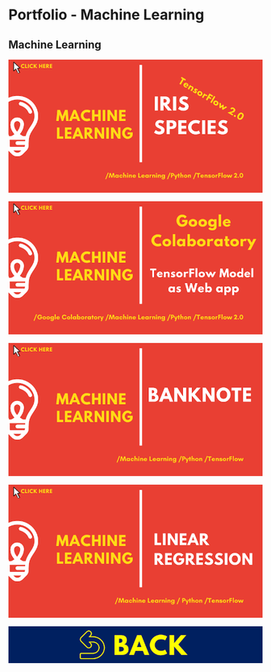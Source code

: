 # Portfolio - Machine Learning

## Machine Learning

[![MLE01](../images/covers/MLE01.png)](../jupyter_notebooks/ML_TensorFlow_Iris_a.ipynb)

[![MLE02](../images/covers/MLE02.png)](../jupyter_notebooks/ML_TensorFlow_Iris_b.ipynb)

[![MLE03](../images/covers/MLE03.png)](../jupyter_notebooks/ML_Banknote.ipynb)

[![MLE04](../images/covers/MLE04.png)](../jupyter_notebooks/ML_Linear_Regression.ipynb)

[![HOM00](../images/covers/BCK.png)](../README.md)